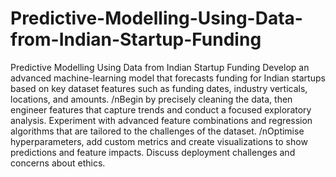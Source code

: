 # Predictive-Modelling-Using-Data-from-Indian-Startup-Funding

Predictive Modelling Using Data from Indian Startup Funding Develop an advanced machine-learning model that forecasts funding for Indian startups based on key dataset features such as funding dates, industry verticals, locations, and amounts. 
/nBegin by precisely cleaning the data, then engineer features that capture trends and conduct a focused exploratory analysis. Experiment with advanced feature combinations and regression algorithms that are tailored to the challenges of the dataset.
/nOptimise hyperparameters, add custom metrics and create visualizations to show predictions and feature impacts. Discuss deployment challenges and concerns about ethics.
